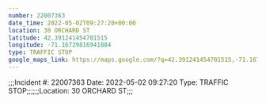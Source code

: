 ```yaml
---
number: 22007363
date_time: 2022-05-02T09:27:20+00:00
location: 30 ORCHARD ST
latitude: 42.391241454701515
longitude: -71.16729816941884
type: TRAFFIC STOP
google_maps_link: https://maps.google.com/?q=42.391241454701515,-71.16729816941884
---
```


;;;Incident #: 22007363   Date: 2022-05-02 09:27:20   Type: TRAFFIC STOP;;;;;;Location: 30 ORCHARD ST;;;
